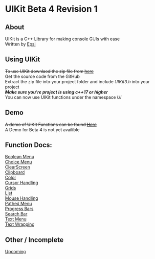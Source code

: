 # UIKit Beta 4 Revision 1

## About
UIKit is a C++ Library for making console GUIs with ease<br>
Written by [Epsi](https://twitter.com/EpsilonRho)

## Using UIKit
~~To use UIKit downlaod the zip file from [here](https://github.com/EpsiRho/UIKit/releases/tag/UIKit-b3.6)~~<br>
Get the source code from the GitHub<br>
Extract the zip file into your project folder and include *UIKit3.h* into your project<br>
***Make sure you're project is using c++17 or higher***<br>
You can now use UIKit functions under the namespace *UI*

## Demo
~~A demo of UIKit Functions can be found [Here](https://github.com/EpsiRho/UIKit/releases/tag/b3-Demo)~~<br>
A Demo for Beta 4 is not yet availible

## Function Docs:
[Boolean Menu](BoolMenu)<br>
[Choice Menu](ChoiceMenu)<br>
[ClearScreen](ClearScreen)<br>
[Clipboard](Clipboard)<br>
[Color](ColorText)<br>
[Cursor Handling](Cursor)<br>
[Grids](Grid)<br>
[List](List)<br>
[Mouse Handling](Mouse)<br>
[Pathed Menu](PathMenu)<br>
[Progress Bars](Progress)<br>
[Search Bar](Search)<br>
[Text Menu](TextMenu)<br>
[Text Wrapping](TextWrap)<br>

## Other / Incomplete
[Upcoming](Upcoming)<br>